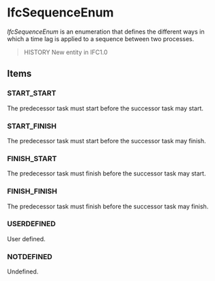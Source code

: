 # IfcSequenceEnum

_IfcSequenceEnum_ is an enumeration that defines the different ways in which a time lag is applied to a sequence between two processes.
<!-- end of short definition -->


> HISTORY New entity in IFC1.0

## Items

### START_START
The predecessor task must start before the successor task may start.

### START_FINISH
The predecessor task must start before the successor task may finish.

### FINISH_START
The predecessor task must finish before the successor task may start.

### FINISH_FINISH
The predecessor task must finish before the successor task may finish.

### USERDEFINED
User defined.

### NOTDEFINED
Undefined.

